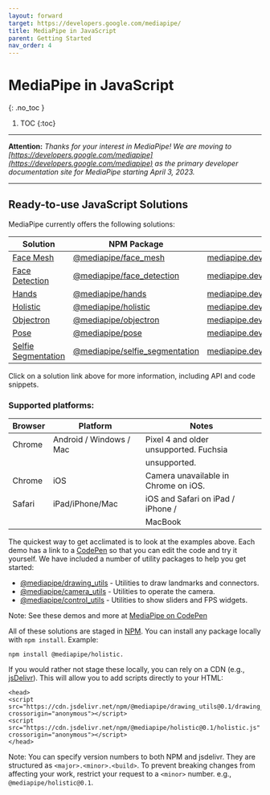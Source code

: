 ```yaml
---
layout: forward
target: https://developers.google.com/mediapipe/
title: MediaPipe in JavaScript
parent: Getting Started
nav_order: 4
---
```


# MediaPipe in JavaScript
{: .no_toc }

1. TOC
{:toc}
---

**Attention:** *Thanks for your interest in MediaPipe! We are moving to
[https://developers.google.com/mediapipe](https://developers.google.com/mediapipe)
as the primary developer documentation site for MediaPipe starting April 3, 2023.*

----

## Ready-to-use JavaScript Solutions

MediaPipe currently offers the following solutions:

Solution                    | NPM Package                             | Example
--------------------------- | --------------------------------------- | -------
[Face Mesh][F-pg]           | [@mediapipe/face_mesh][F-npm]           | [mediapipe.dev/demo/face_mesh][F-demo]
[Face Detection][Fd-pg]     | [@mediapipe/face_detection][Fd-npm]     | [mediapipe.dev/demo/face_detection][Fd-demo]
[Hands][H-pg]               | [@mediapipe/hands][H-npm]               | [mediapipe.dev/demo/hands][H-demo]
[Holistic][Ho-pg]           | [@mediapipe/holistic][Ho-npm]           | [mediapipe.dev/demo/holistic][Ho-demo]
[Objectron][Ob-pg]          | [@mediapipe/objectron][Ob-npm]          | [mediapipe.dev/demo/objectron][Ob-demo]
[Pose][P-pg]                | [@mediapipe/pose][P-npm]                | [mediapipe.dev/demo/pose][P-demo]
[Selfie Segmentation][S-pg] | [@mediapipe/selfie_segmentation][S-npm] | [mediapipe.dev/demo/selfie_segmentation][S-demo]

Click on a solution link above for more information, including API and code
snippets.

### Supported platforms:

| Browser | Platform                | Notes                                  |
| ------- | ----------------------- | -------------------------------------- |
| Chrome  | Android / Windows / Mac | Pixel 4 and older unsupported. Fuchsia |
|         |                         | unsupported.                           |
| Chrome  | iOS                     | Camera unavailable in Chrome on iOS.   |
| Safari  | iPad/iPhone/Mac         | iOS and Safari on iPad / iPhone /      |
|         |                         | MacBook                                |

The quickest way to get acclimated is to look at the examples above. Each demo
has a link to a [CodePen][codepen] so that you can edit the code and try it
yourself. We have included a number of utility packages to help you get started:

*   [@mediapipe/drawing_utils][draw-npm] - Utilities to draw landmarks and
    connectors.
*   [@mediapipe/camera_utils][cam-npm] - Utilities to operate the camera.
*   [@mediapipe/control_utils][ctrl-npm] - Utilities to show sliders and FPS
    widgets.

Note: See these demos and more at [MediaPipe on CodePen][codepen]

All of these solutions are staged in [NPM][npm]. You can install any package
locally with `npm install`. Example:

```
npm install @mediapipe/holistic.
```

If you would rather not stage these locally, you can rely on a CDN (e.g.,
[jsDelivr](https://www.jsdelivr.com/)). This will allow you to add scripts
directly to your HTML:

```
<head>
<script src="https://cdn.jsdelivr.net/npm/@mediapipe/drawing_utils@0.1/drawing_utils.js" crossorigin="anonymous"></script>
<script src="https://cdn.jsdelivr.net/npm/@mediapipe/holistic@0.1/holistic.js" crossorigin="anonymous"></script>
</head>
```

Note: You can specify version numbers to both NPM and jsdelivr. They are
structured as `<major>.<minor>.<build>`. To prevent breaking changes from
affecting your work, restrict your request to a `<minor>` number. e.g.,
`@mediapipe/holistic@0.1`.

[Ho-pg]: ../solutions/holistic.md#javascript-solution-api
[F-pg]: ../solutions/face_mesh.md#javascript-solution-api
[Fd-pg]: ../solutions/face_detection.md#javascript-solution-api
[H-pg]: ../solutions/hands.md#javascript-solution-api
[Ob-pg]: ../solutions/objectron.md#javascript-solution-api
[P-pg]: ../solutions/pose.md#javascript-solution-api
[S-pg]: ../solutions/selfie_segmentation.md#javascript-solution-api
[Ho-npm]: https://www.npmjs.com/package/@mediapipe/holistic
[F-npm]: https://www.npmjs.com/package/@mediapipe/face_mesh
[Fd-npm]: https://www.npmjs.com/package/@mediapipe/face_detection
[H-npm]: https://www.npmjs.com/package/@mediapipe/hands
[Ob-npm]: https://www.npmjs.com/package/@mediapipe/objectron
[P-npm]: https://www.npmjs.com/package/@mediapipe/pose
[S-npm]: https://www.npmjs.com/package/@mediapipe/selfie_segmentation
[draw-npm]: https://www.npmjs.com/package/@mediapipe/drawing_utils
[cam-npm]: https://www.npmjs.com/package/@mediapipe/camera_utils
[ctrl-npm]: https://www.npmjs.com/package/@mediapipe/control_utils
[Ho-demo]: https://mediapipe.dev/demo/holistic
[F-demo]: https://mediapipe.dev/demo/face_mesh
[Fd-demo]: https://mediapipe.dev/demo/face_detection
[H-demo]: https://mediapipe.dev/demo/hands
[Ob-demo]: https://mediapipe.dev/demo/objectron
[P-demo]: https://mediapipe.dev/demo/pose
[S-demo]: https://mediapipe.dev/demo/selfie_segmentation
[npm]: https://www.npmjs.com/package/@mediapipe
[codepen]: https://code.mediapipe.dev/codepen
